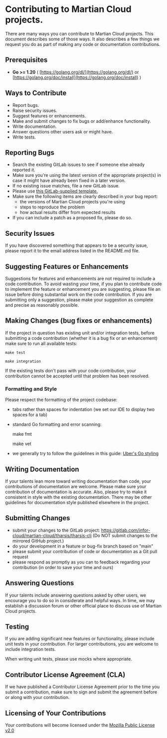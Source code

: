 # Contributing to Martian Cloud projects.

There are many ways you can contribute to Martian Cloud projects.  This document describes some of those ways.  It also describes a few things we request you do as part of making any code or documentation contributions.

## Prerequisites

* **Go >= 1.20** ( [https://golang.org/dl/](https://golang.org/dl/) or [https://golang.org/doc/install](https://golang.org/doc/install) )

## Ways to Contribute

- Report bugs.
- Raise security issues.
- Suggest features or enhancements.
- Make and submit changes to fix bugs or add/enhance functionality.
- Write documentation.
- Answer questions other users ask or might have.
- Write tests.

## Reporting Bugs

- Search the existing GitLab issues to see if someone else already reported it.
- Make sure you're using the latest version of the appropriate project(s) in case it might have already been fixed in a later version.
- If no existing issue matches, file a new GitLab issue.
- Please use [this GitLab-supplied template.](https://gitlab.com/gitlab-org/gitlab/-/blob/master/.gitlab/issue_templates/Bug.md)
- Make sure the following items are clearly described in your bug report:
    - the versions of Martian Cloud projects you're using
    - steps to reproduce the problem
    - how actual results differ from expected results
- If you can include a patch as a proposed fix, please do so.

## Security Issues

If you have discovered something that appears to be a security issue, please report it to the email address listed in the README.md file.

## Suggesting Features or Enhancements

Suggestions for features and enhancements are not required to include a code contribution.  To avoid wasting your time, if you plan to contribute code to implement the feature or enhancement you are suggesting, please file an issue before doing substantial work on the code contribution.  If you are submitting only a suggestion, please make your suggestion as complete and precise as reasonably possible.

## Making Changes (bug fixes or enhancements)

If the project in question has existing unit and/or integration tests, before submitting a code contribution (whether it is a bug fix or an enhancement) make sure to run all available tests:

    make test

    make integration

If the existing tests don't pass with your code contribution, your contribution cannot be accepted until that problem has been resolved.

### Formatting and Style

Please respect the formatting of the project codebase:

- tabs rather than spaces for indentation (we set our IDE to display two spaces for a tab)
- standard Go formatting and error scanning:

    make fmt

    make vet

- we generally try to follow the guidelines in this guide: [Uber's Go styling](https://github.com/uber-go/guide/blob/master/style.md)

## Writing Documentation

If your talents lean more toward writing documentation than code, your contributions of documentation are welcome.  Please make sure your contribution of documentation is accurate.  Also, please try to make it consistent in style with the existing documentation.  There may be other guidelines for documentation style published elsewhere in the project.

## Submitting Changes

- submit your changes to the GitLab project: https://gitlab.com/infor-cloud/martian-cloud/tharsis/tharsis-cli  (Do NOT submit changes to the mirrored GitHub project.)
- do your development in a feature or bug-fix branch based on "main"
- please submit your contribution of code or documentation as a Git pull request
- please respond as promptly as you can to feedback regarding your contribution (in order to save your time and ours)

## Answering Questions

If your talents include answering questions asked by other users, we encourage you to do so in considerate and helpful ways.  In time, we may establish a discussion forum or other official place to discuss use of Martian Cloud projects.

## Testing

If you are adding significant new features or functionality, please include unit tests in your contribution.  For larger contributions, you are welcome to include integration tests.

When writing unit tests, please use mocks where appropriate.

## Contributor License Agreement (CLA)

If we have published a Contributor License Agreement prior to the time you submit a contribution, make sure to sign and submit the agreement before or along with your contribution.

## Licensing of Your Contributions

Your contributions will become licensed under the [Mozilla Public License v2.0](https://www.mozilla.org/en-US/MPL/2.0/)
